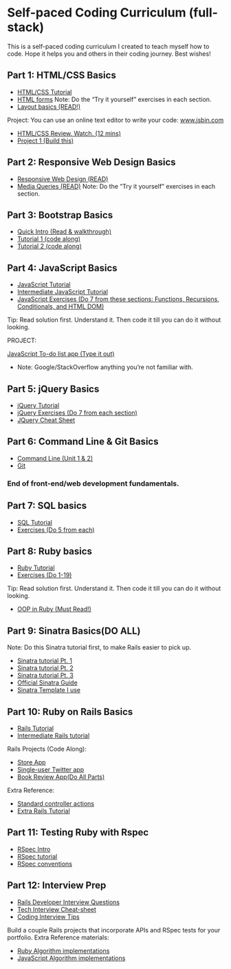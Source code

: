 # Self-paced Coding Curriculum (full-stack)

This is a self-paced coding curriculum I created to teach myself how to code. Hope it helps you and others in their coding journey. Best wishes!

## Part 1: HTML/CSS Basics
* [HTML/CSS Tutorial](https://www.codecademy.com/learn/learn-html-css)
* [HTML forms](http://www.w3schools.com/html/html_forms.asp) Note: Do the “Try it yourself” exercises in each section.
* [Layout basics (READ!)](http://learnlayout.com/no-layout.html)

Project: You can use an online text editor to write your code: www.jsbin.com
* [HTML/CSS Review. Watch. (12 mins)](https://www.youtube.com/watch?v=0afZj1G0BIE)
* [Project 1 (Build this)](http://www.amberweinberg.com/wp-content/uploads/2009/10/sample.jpg)

## Part 2: Responsive Web Design Basics
* [Responsive Web Design (READ)](http://www.w3schools.com/css/css_rwd_intro.asp)
* [Media Queries (READ)](http://www.w3schools.com/cssref/css3_pr_mediaquery.asp) Note: Do the “Try it yourself” exercises in each section.

## Part 3: Bootstrap Basics
* [Quick Intro (Read & walkthrough)](https://medium.com/@tjoye20/bootstrap-tutorial-quick-introduction-21c101910ab5#.kjvv9c97b)
* [Tutorial 1 (code along)](http://www.w3schools.com/bootstrap/bootstrap_theme_me.asp)
* [Tutorial 2 (code along)](http://www.w3schools.com/bootstrap/bootstrap_theme_company.asp)

## Part 4: JavaScript Basics
* [JavaScript Tutorial](https://www.codecademy.com/learn/learn-javascript)
* [Intermediate JavaScript Tutorial](https://www.codecademy.com/en/tracks/teachyourself)
* [JavaScript Exercises (Do 7 from these sections: Functions, Recursions, Conditionals, and HTML DOM)](http://www.w3resource.com/javascript-exercises/)

Tip: Read solution first. Understand it. Then code it till you can do it without looking.

PROJECT:

[JavaScript To-do list app (Type it out)](http://code-maven.com/todo-in-html-and-javascript)

* Note: Google/StackOverflow anything you’re not familiar with.

## Part 5: jQuery Basics
* [jQuery Tutorial](https://www.codecademy.com/en/tracks/jquery)
* [jQuery Exercises (Do 7 from each section)](http://www.w3resource.com/jquery-exercises/)
* [JQuery Cheat Sheet](https://oscarotero.com/jquery/)

## Part 6: Command Line & Git Basics
* [Command Line (Unit 1 & 2)](https://www.codecademy.com/learn/learn-the-command-line)
* [Git](https://www.codecademy.com/learn/learn-git)

### End of front-end/web development fundamentals.

## Part 7: SQL basics
* [SQL Tutorial](https://www.codecademy.com/learn/learn-sql)
* [Exercises (Do 5 from each)](http://www.w3resource.com/sqlite-exercises/)

## Part 8: Ruby basics
* [Ruby Tutorial](https://www.codecademy.com/learn/ruby)
* [Exercises (Do 1-19)](http://prepwork.appacademy.io/coding-test-1/practice-problems/)

Tip: Read solution first. Understand it. Then code it till you can do it without looking.

* [OOP in Ruby (Must Read!)](http://zetcode.com/lang/rubytutorial/oop/)

## Part 9: Sinatra Basics(DO ALL)

Note: Do this Sinatra tutorial first, to make Rails easier to pick up.

* [Sinatra tutorial Pt. 1](http://code.tutsplus.com/tutorials/singing-with-sinatra--net-18965)
* [Sinatra tutorial Pt. 2](http://code.tutsplus.com/tutorials/singing-with-sinatra-the-recall-app--net-19128)
* [Sinatra tutorial Pt. 3](http://code.tutsplus.com/tutorials/singing-with-sinatra-the-encore--net-19364)
* [Official Sinatra Guide](http://www.sinatrarb.com/intro)
* [Sinatra Template I use](https://github.com/tjoye20/sinatra_template)

## Part 10: Ruby on Rails Basics
* [Rails Tutorial](https://www.codecademy.com/learn/learn-rails)
* [Intermediate Rails tutorial](https://www.codecademy.com/learn/rails-auth)

Rails Projects (Code Along):
* [Store App](https://www.youtube.com/watch?v=boMn2gArSew)
* [Single-user Twitter app](https://www.youtube.com/watch?v=ao1vSdHHFek)
* [Book Review App(Do All Parts)](https://www.youtube.com/watch?v=AMai9EZesXY)

Extra Reference:

* [Standard controller actions](https://www.codecademy.com/articles/standard-controller-actions)
* [Extra Rails Tutorial](https://www.railstutorial.org/book/beginning)

## Part 11: Testing Ruby with Rspec
* [RSpec Intro](http://blog.teamtreehouse.com/an-introduction-to-rspec)
* [RSpec tutorial](https://semaphoreci.com/community/series/learn-rspec)
* [RSpec conventions](http://betterspecs.org/)

## Part 12: Interview Prep
* [Rails Developer Interview Questions](https://github.com/afeld/rails_interview_questions)
* [Tech Interview Cheat-sheet](https://gist.github.com/TSiege/cbb0507082bb18ff7e4b)
* [Coding Interview Tips](https://blog.devmastery.com/how-to-win-the-coding-interview-71ae7102d685#.3zmn76gx4)

Build a couple Rails projects that incorporate APIs and RSpec tests for your portfolio.
Extra Reference materials:
* [Ruby Algorithm implementations](https://github.com/kanwei/algorithms/tree/master/lib)
* [JavaScript Algorithm implementations](https://github.com/shrynx/js-algorithms)

